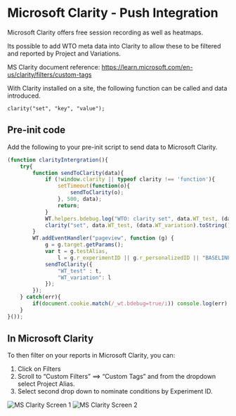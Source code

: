 # Microsoft Clarity - Push Integration

Microsoft Clarity offers free session recording as well as heatmaps. 

Its possible to add WTO meta data into Clarity to allow these to be filtered and reported by Project and Variations.

MS Clarity document reference: <https://learn.microsoft.com/en-us/clarity/filters/custom-tags>

With Clarity installed on a site, the following function can be called and data introduced. 

`clarity("set", "key", "value");`

## Pre-init code

Add the following to your pre-init script to send data to Microsoft Clarity.

``` javascript
(function clarityIntergration(){
    try{
        function sendToClarity(data){
            if (!window.clarity || typeof clarity !== 'function'){
                setTimeout(function(o){
                    sendToClarity(o);
                }, 500, data);
                return;
            }
            WT.helpers.bdebug.log("WTO: clarity set", data.WT_test, (data.WT_variation).toString());
            clarity("set", data.WT_test, (data.WT_variation).toString());
        }
        WT.addEventHandler("pageview", function (g) {
            g = g.target.getParams();
            var t = g.testAlias,
                l = g.r_experimentID || g.r_personalizedID || "BASELINE";
            sendToClarity({
                "WT_test" : t,
                "WT_variation": l
            });
        });
    } catch(err){
        if(document.cookie.match(/_wt.bdebug=true/i)) console.log(err);
    }
}());
```

## In Microsoft Clarity

To then filter on your reports in Microsoft Clarity, you can:

1. Click on Filters
2. Scroll to “Custom Filters” ==> “Custom Tags” and from the dropdown select Project Alias.
3. Select second drop down to nominate conditions by Experiment ID.

![MS Clarity Screen 1](/assets/ms-clarity-1.png)
![MS Clarity Screen 2](/assets/ms-clarity-2.png)